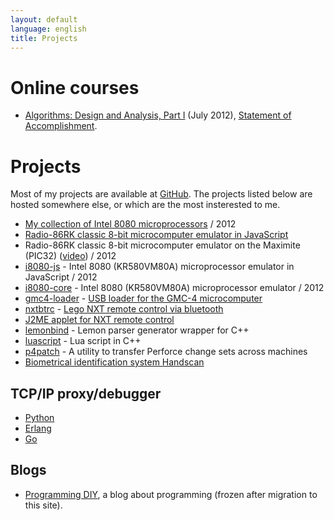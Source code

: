 ```yaml
---
layout: default
language: english
title: Projects
---
```

# Online courses

* [Algorithms: Design and Analysis, Part I][] (July 2012), [Statement of Accomplishment][Algorithms: Design and Analysis, Part I, Statement of Accomplishment].

[Algorithms: Design and Analysis, Part I]: https://class.coursera.org/algo-2012-002/class/index
[Algorithms: Design and Analysis, Part I, Statement of Accomplishment]: /files/education/2012/coursera/stanford/algo1/statement-of-accomplishment.pdf

# Projects

Most of my projects are available at [GitHub][]. The projects listed below are hosted somewhere else, or which are the most insterested to me.

[GitHub]: http://github.com/begoon/

* [My collection of Intel 8080 microprocessors][] / 2012
* [Radio-86RK classic 8-bit microcomputer emulator in JavaScript][]
* Radio-86RK classic 8-bit microcomputer emulator on the Maximite (PIC32) ([video][Radio-86RK on Maximite video]) / 2012
* [i8080-js] - Intel 8080 (KR580VM80A) microprocessor emulator in JavaScript / 2012
* [i8080-core] - Intel 8080 (KR580VM80A) microprocessor emulator / 2012
* [gmc4-loader][] - [USB loader for the GMC-4 microcomputer][]
* [nxtbtrc][] - [Lego NXT remote control via bluetooth][]
* [J2ME applet for NXT remote control][NXT Brick remote control over Bluetooth]
* [lemonbind][] - Lemon parser generator wrapper for C++
* [luascript][] - Lua script in С++
* [p4patch][] - A utility to transfer Perforce change sets across machines
* [Biometrical identification system Handscan][]

[My collection of Intel 8080 microprocessors]:
/blog/english/2012/12/24/my-i8080-collection/
[Radio-86RK classic 8-bit microcomputer emulator in JavaScript]: http://github.com/begoon/rk86-js/
[Radio-86RK on Maximite video]: https://www.youtube.com/watch?v=JGuYyuCkJR8
[i8080-js]: http://github.com/begoon/i8080-js/
[i8080-core]: https://github.com/begoon/i8080-core/
[gmc4-loader]: https://github.com/begoon/gmc4-loader/
[USB loader for the GMC-4 microcomputer]: http://demin.ws/blog/english/2012/07/25/gmc4-loader-assembled/

## TCP/IP proxy/debugger

* [Python][py-tcpspy]
* [Erlang][erl-tcpspy]
* [Go][go-tcpspy]

## Blogs

* [Programming DIY][], a blog about programming (frozen after migration to this site).

[nxtbtrc]: http://code.google.com/p/nxtbtrc/
[Lego NXT remote control via bluetooth]: /blog/english/2009/10/05/lego-nxt-remote-control-via-bluetooth/
[NXT Brick remote control over Bluetooth]: /projects/lego/nxt/bluetooth/
[lemonbind]: http://code.google.com/p/lemonbind/
[luascript]: http://code.google.com/p/luascript
[p4patch]: http://code.google.com/p/p4patch
[Biometrical identification system Handscan]: http://handscan.ru/en/

[Programming DIY]: http://meta-coding.blogspot.com

[py-tcpspy]: https://github.com/begoon/py-tcpspy
[erl-tcpspy]: https://github.com/begoon/erl-tcpspy
[go-tcpspy]: https://github.com/begoon/go-tcpspy

